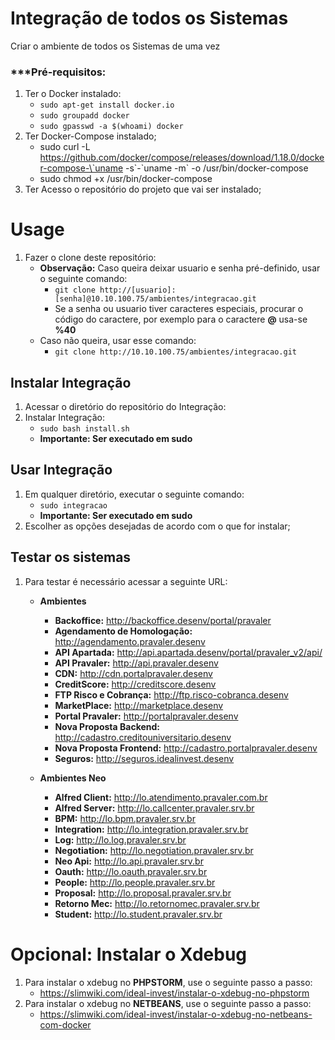 # Integração de todos os Sistemas

Criar o ambiente de todos os Sistemas de uma vez

### ***Pré-requisitos:

1. Ter o Docker instalado:
    * `sudo apt-get install docker.io`
    * `sudo groupadd docker`
    * `sudo gpasswd -a $(whoami) docker`
2. Ter Docker-Compose instalado;
    * sudo curl -L https://github.com/docker/compose/releases/download/1.18.0/docker-compose-\`uname -s\`-\`uname -m` -o /usr/bin/docker-compose
    * sudo chmod +x /usr/bin/docker-compose
3. Ter Acesso o repositório do projeto que vai ser instalado;


# Usage

1. Fazer o clone deste repositório:
    * **Observação:** Caso queira deixar usuario e senha pré-definido, 
    usar o seguinte comando:
         * `git clone http://[usuario]:[senha]@10.10.100.75/ambientes/integracao.git`
         * Se a senha ou usuario tiver caracteres especiais, 
         procurar o código do caractere, 
         por exemplo para o caractere **@** usa-se **%40**
    * Caso não queira, usar esse comando:     
        * `git clone http://10.10.100.75/ambientes/integracao.git`

       
## Instalar Integração
1. Acessar o diretório do repositório do Integração:
2. Instalar Integração:
    * `sudo bash install.sh` 
    * **Importante: Ser executado em sudo**     

## Usar Integração   
1. Em qualquer diretório, executar o seguinte comando:
    * `sudo integracao` 
    * **Importante: Ser executado em sudo** 
2. Escolher as opções desejadas de acordo com o que for instalar;     
        
## Testar os sistemas
1. Para testar é necessário acessar a seguinte URL:
    * **Ambientes** 
        * **Backoffice:** http://backoffice.desenv/portal/pravaler   
        * **Agendamento de Homologação:** http://agendamento.pravaler.desenv
        * **API Apartada:** http://api.apartada.desenv/portal/pravaler_v2/api/
        * **API Pravaler:** http://api.pravaler.desenv        
        * **CDN:** http://cdn.portalpravaler.desenv
        * **CreditScore:** http://creditscore.desenv
        * **FTP Risco e Cobrança:** http://ftp.risco-cobranca.desenv
        * **MarketPlace:** http://marketplace.desenv         
        * **Portal Pravaler:** http://portalpravaler.desenv        
        * **Nova Proposta Backend:** http://cadastro.creditouniversitario.desenv
        * **Nova Proposta Frontend:** http://cadastro.portalpravaler.desenv        
        * **Seguros:** http://seguros.idealinvest.desenv      

    * **Ambientes Neo** 
        * **Alfred Client:** http://lo.atendimento.pravaler.com.br
        * **Alfred Server:** http://lo.callcenter.pravaler.srv.br
        * **BPM:** http://lo.bpm.pravaler.srv.br
        * **Integration:** http://lo.integration.pravaler.srv.br
        * **Log:** http://lo.log.pravaler.srv.br
        * **Negotiation:** http://lo.negotiation.pravaler.srv.br
        * **Neo Api:** http://lo.api.pravaler.srv.br
        * **Oauth:** http://lo.oauth.pravaler.srv.br
        * **People:** http://lo.people.pravaler.srv.br           
        * **Proposal:** http://lo.proposal.pravaler.srv.br
        * **Retorno Mec:** http://lo.retornomec.pravaler.srv.br        
        * **Student:** http://lo.student.pravaler.srv.br                
    
# Opcional: Instalar o Xdebug
1. Para instalar o xdebug no **PHPSTORM**, use o seguinte passo a passo:
    * https://slimwiki.com/ideal-invest/instalar-o-xdebug-no-phpstorm
2. Para instalar o xdebug no **NETBEANS**, use o seguinte passo a passo:
    * https://slimwiki.com/ideal-invest/instalar-o-xdebug-no-netbeans-com-docker